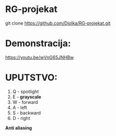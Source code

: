 # RG-projekat

git clone https://github.com/Djolka/RG-projekat.git

# Demonstracija:
https://youtu.be/wVnG65JNHBw


# UPUTSTVO:

1. Q - spotlight
2. E - **grayscale**
3. W - forward
4. A - left
5. S - backward
6. D - right

**Anti aliasing**
